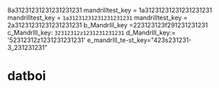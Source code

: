 8a31231231231231231231
mandrilltest_key   = 1a31231231231231231231
mandrilltest_key   = `1a31231231231231231231`
 mandrilltest_key   = 2a31231231231231231231
b_MandrIll_key   =223123123f291231231231
c_MandrIll_key: `32312312z1231231231231`
d_MandrIll_key:= '52312312z1231231231231'
e_mandrIll_te-st_key="423s231231-3_231231231"
# datboi
